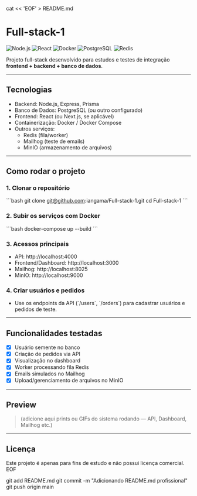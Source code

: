 cat << 'EOF' > README.md
# Full-stack-1

![Node.js](https://img.shields.io/badge/Node.js-339933?style=for-the-badge&logo=node.js&logoColor=white)
![React](https://img.shields.io/badge/React-20232A?style=for-the-badge&logo=react&logoColor=61DAFB)
![Docker](https://img.shields.io/badge/Docker-2496ED?style=for-the-badge&logo=docker&logoColor=white)
![PostgreSQL](https://img.shields.io/badge/PostgreSQL-336791?style=for-the-badge&logo=postgresql&logoColor=white)
![Redis](https://img.shields.io/badge/Redis-DC382D?style=for-the-badge&logo=redis&logoColor=white)

Projeto full-stack desenvolvido para estudos e testes de integração **frontend + backend + banco de dados**.

---

## Tecnologias

- Backend: Node.js, Express, Prisma  
- Banco de Dados: PostgreSQL (ou outro configurado)  
- Frontend: React (ou Next.js, se aplicável)  
- Containerização: Docker / Docker Compose  
- Outros serviços:
  - Redis (fila/worker)
  - Mailhog (teste de emails)
  - MinIO (armazenamento de arquivos)

---

## Como rodar o projeto

### 1. Clonar o repositório
\`\`\`bash
git clone git@github.com:iangama/Full-stack-1.git
cd Full-stack-1
\`\`\`

### 2. Subir os serviços com Docker
\`\`\`bash
docker-compose up --build
\`\`\`

### 3. Acessos principais
- API: http://localhost:4000  
- Frontend/Dashboard: http://localhost:3000  
- Mailhog: http://localhost:8025  
- MinIO: http://localhost:9000  

### 4. Criar usuários e pedidos
- Use os endpoints da API (\`/users\`, \`/orders\`) para cadastrar usuários e pedidos de teste.

---

## Funcionalidades testadas

- [x] Usuário semente no banco  
- [x] Criação de pedidos via API  
- [x] Visualização no dashboard  
- [x] Worker processando fila Redis  
- [x] Emails simulados no Mailhog  
- [x] Upload/gerenciamento de arquivos no MinIO  

---

## Preview

> (adicione aqui prints ou GIFs do sistema rodando — API, Dashboard, Mailhog etc.)

---

## Licença
Este projeto é apenas para fins de estudo e não possui licença comercial.
EOF

git add README.md
git commit -m "Adicionando README.md profissional"
git push origin main
